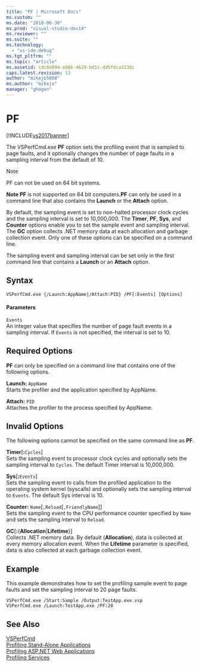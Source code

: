 ```yaml
---
title: "PF | Microsoft Docs"
ms.custom: ""
ms.date: "2018-06-30"
ms.prod: "visual-studio-dev14"
ms.reviewer: ""
ms.suite: ""
ms.technology: 
  - "vs-ide-debug"
ms.tgt_pltfrm: ""
ms.topic: "article"
ms.assetid: cdc0a094-a986-4629-bd1c-dd5fdca323dc
caps.latest.revision: 13
author: "mikejo5000"
ms.author: "mikejo"
manager: "ghogen"
---
```

# PF
[!INCLUDE[vs2017banner](../includes/vs2017banner.md)]

  
The VSPerfCmd.exe **PF** option sets the profiling event that is sampled to page faults, and it optionally changes the number of page faults in a sampling interval from the default of 10.  
  
> [!NOTE]
>  PF can not be used on 64 bit systems.  
  
 **Note PF** is not supported on 64 bit computers.**PF** can only be used in a command line that also contains the **Launch** or the **Attach** option.  
  
 By default, the sampling event is set to non-halted processor clock cycles and the sampling interval is set to 10,000,000. The **Timer**, **PF**, **Sys**, and **Counter** options enable you to set the sample event and sampling interval. The **GC** option collects .NET memory data at each allocation and garbage collection event. Only one of these options can be specified on a command line.  
  
 The sampling event and sampling interval can be set only in the first command line that contains a **Launch** or an **Attach** option.  
  
## Syntax  
  
```  
VSPerfCmd.exe {/Launch:AppName|/Attach:PID} /PF[:Events] [Options]  
```  
  
#### Parameters  
 `Events`  
 An integer value that specifies the number of page fault events in a sampling interval. If `Events` is not specified, the interval is set to 10.  
  
## Required Options  
 **PF** can only be specified on a command line that contains one of the following options.  
  
 **Launch:** `AppName`  
 Starts the profiler and the application specified by AppName.  
  
 **Attach:** `PID`  
 Attaches the profiler to the process specified by AppName.  
  
## Invalid Options  
 The following options cannot be specified on the same command line as **PF**.  
  
 **Timer**[**:**`Cycles`]  
 Sets the sampling event to processor clock cycles and optionally sets the sampling interval to `Cycles`. The default Timer interval is 10,000,000.  
  
 **Sys**[**:**`Events`]  
 Sets the sampling event to calls from the profiled application to the operating system kernel (syscalls) and optionally sets the sampling interval to `Events`. The default Sys interval is 10.  
  
 **Counter:** `Name`[`,Reload`[`,FriendlyName`]]  
 Sets the sampling event to the CPU performance counter specified by `Name` and sets the sampling interval to `Reload`.  
  
 **GC**[**:**{**Allocation**&#124;**Lifetime**}]  
 Collects .NET memory data. By default (**Allocation**), data is collected at every memory allocation event. When the **Lifetime** parameter is specified, data is also collected at each garbage collection event.  
  
## Example  
 This example demonstrates how to set the profiling sample event to page faults and set the sampling interval to 20 page faults.  
  
```  
VSPerfCmd.exe /Start:Sample /Output:TestApp.exe.vsp  
VSPerfCmd.exe /Launch:TestApp.exe /PF:20  
```  
  
## See Also  
 [VSPerfCmd](../profiling/vsperfcmd.md)   
 [Profiling Stand-Alone Applications](../profiling/command-line-profiling-of-stand-alone-applications.md)   
 [Profiling ASP.NET Web Applications](../profiling/command-line-profiling-of-aspnet-web-applications.md)   
 [Profiling Services](../profiling/command-line-profiling-of-services.md)



